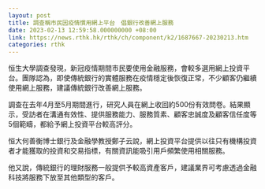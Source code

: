 ```yaml
---
layout: post
title: 調查稱市民因疫情慣用網上平台　倡銀行改善網上服務
date: 2023-02-13 12:59:58.000000000 +08:00
link: https://news.rthk.hk/rthk/ch/component/k2/1687667-20230213.htm
categories: rthk
---
```


恒生大學調查發現，新冠疫情期間市民要使用金融服務，會較多選用網上投資平台。團隊認為，即使傳統銀行的實體服務在疫情穩定後恢復正常，不少顧客仍繼續使用網上服務，建議傳統銀行改善網上服務。

調查在去年4月至5月期間進行，研究人員在網上收回約500份有效問卷。結果顯示，受訪者在溝通有效性、提供服務能力、服務質素、顧客忠誠度及顧客信任度等5個範疇，都給予網上投資平台較高評分。

恒大何善衡博士銀行及金融學教授鄭子云說，網上投資平台提供以往只有機構投資者才能獲取的投資和交易指標，有關資訊能吸引用戶頻繁使用相關服務。

他又說，傳統銀行的理財服務一般提供予較高資產客戶，建議業界可考慮透過金融科技將服務下放至其他類型的客戶。
